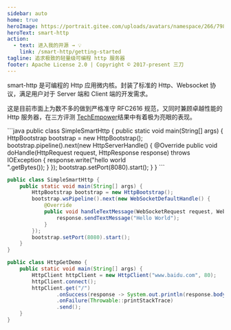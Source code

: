 ```yaml
---
sidebar: auto
home: true
heroImage: https://portrait.gitee.com/uploads/avatars/namespace/266/798143_smartboot_1578989513.png!avatar100
heroText: smart-http
action:
  - text: 进入我的开源 → 💡
    link: /smart-http/getting-started
tagline: 追求极致的轻量级可编程 http 服务器
footer: Apache License 2.0 | Copyright © 2017-present 三刀
---
```


smart-http 是可编程的 Http 应用微内核。封装了标准的 Http、Websocket 协议，满足用户对于 Server 端和 Client 端的开发需求。

这是目前市面上为数不多的做到严格准守 RFC2616 规范，又同时兼顾卓越性能的 Http 服务器，在三方评测 [TechEmpower](https://www.techempower.com/benchmarks/#section=data-r20&hw=ph&test=plaintext&l=zik0vz-sf)结果中有着极为亮眼的表现。

<CodeGroup>
<CodeGroupItem title="http server" active>
```java
public class SimpleSmartHttp {
    public static void main(String[] args) {
        HttpBootstrap bootstrap = new HttpBootstrap();
        bootstrap.pipeline().next(new HttpServerHandle() {
            @Override
            public void doHandle(HttpRequest request, HttpResponse response) throws IOException {
                response.write("hello world<br/>".getBytes());
            }
        });
        bootstrap.setPort(8080).start();
    }
}
```
</CodeGroupItem>
<CodeGroupItem title="websocket server">

```java
public class SimpleSmartHttp {
    public static void main(String[] args) {
        HttpBootstrap bootstrap = new HttpBootstrap();
        bootstrap.wsPipeline().next(new WebSocketDefaultHandle() {
            @Override
            public void handleTextMessage(WebSocketRequest request, WebSocketResponse response, String data) {
                response.sendTextMessage("Hello World");
            }
        });
        bootstrap.setPort(8080).start();
    }
}
```
</CodeGroupItem>
<CodeGroupItem title="http client"> 

```java
public class HttpGetDemo {
    public static void main(String[] args) {
        HttpClient httpClient = new HttpClient("www.baidu.com", 80);
        httpClient.connect();
        httpClient.get("/")
                .onSuccess(response -> System.out.println(response.body()))
                .onFailure(Throwable::printStackTrace)
                .send();
    }
}
```
</CodeGroupItem>
</CodeGroup>
